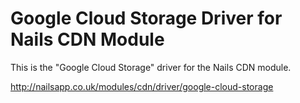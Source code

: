 # Google Cloud Storage Driver for Nails CDN Module

This is the "Google Cloud Storage" driver for the Nails CDN module.

http://nailsapp.co.uk/modules/cdn/driver/google-cloud-storage
